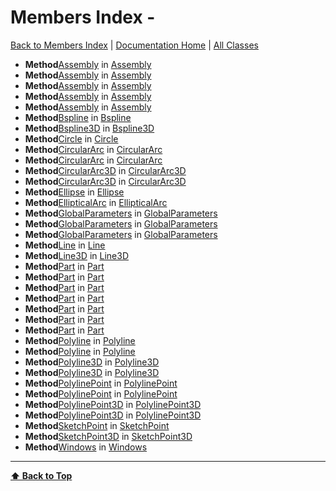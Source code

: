 # Members Index - #

[ Back to Members Index](Members-Index) | [Documentation Home](../README.md) | [All Classes](Classes)

- **Method**[Assembly](Assembly#assembly) in [Assembly](Assembly)
- **Method**[Assembly](Assembly#assembly) in [Assembly](Assembly)
- **Method**[Assembly](Assembly#assembly) in [Assembly](Assembly)
- **Method**[Assembly](Assembly#assembly) in [Assembly](Assembly)
- **Method**[Assembly](Assembly#assembly) in [Assembly](Assembly)
- **Method**[Bspline](Bspline#bspline) in [Bspline](Bspline)
- **Method**[Bspline3D](Bspline3D#bspline3d) in [Bspline3D](Bspline3D)
- **Method**[Circle](Circle#circle) in [Circle](Circle)
- **Method**[CircularArc](CircularArc#circulararc) in [CircularArc](CircularArc)
- **Method**[CircularArc](CircularArc#circulararc) in [CircularArc](CircularArc)
- **Method**[CircularArc3D](CircularArc3D#circulararc3d) in [CircularArc3D](CircularArc3D)
- **Method**[CircularArc3D](CircularArc3D#circulararc3d) in [CircularArc3D](CircularArc3D)
- **Method**[Ellipse](Ellipse#ellipse) in [Ellipse](Ellipse)
- **Method**[EllipticalArc](EllipticalArc#ellipticalarc) in [EllipticalArc](EllipticalArc)
- **Method**[GlobalParameters](GlobalParameters#globalparameters) in [GlobalParameters](GlobalParameters)
- **Method**[GlobalParameters](GlobalParameters#globalparameters) in [GlobalParameters](GlobalParameters)
- **Method**[GlobalParameters](GlobalParameters#globalparameters) in [GlobalParameters](GlobalParameters)
- **Method**[Line](Line#line) in [Line](Line)
- **Method**[Line3D](Line3D#line3d) in [Line3D](Line3D)
- **Method**[Part](Part#part) in [Part](Part)
- **Method**[Part](Part#part) in [Part](Part)
- **Method**[Part](Part#part) in [Part](Part)
- **Method**[Part](Part#part) in [Part](Part)
- **Method**[Part](Part#part) in [Part](Part)
- **Method**[Part](Part#part) in [Part](Part)
- **Method**[Part](Part#part) in [Part](Part)
- **Method**[Polyline](Polyline#polyline) in [Polyline](Polyline)
- **Method**[Polyline](Polyline#polyline) in [Polyline](Polyline)
- **Method**[Polyline3D](Polyline3D#polyline3d) in [Polyline3D](Polyline3D)
- **Method**[Polyline3D](Polyline3D#polyline3d) in [Polyline3D](Polyline3D)
- **Method**[PolylinePoint](PolylinePoint#polylinepoint) in [PolylinePoint](PolylinePoint)
- **Method**[PolylinePoint](PolylinePoint#polylinepoint) in [PolylinePoint](PolylinePoint)
- **Method**[PolylinePoint3D](PolylinePoint3D#polylinepoint3d) in [PolylinePoint3D](PolylinePoint3D)
- **Method**[PolylinePoint3D](PolylinePoint3D#polylinepoint3d) in [PolylinePoint3D](PolylinePoint3D)
- **Method**[SketchPoint](SketchPoint#sketchpoint) in [SketchPoint](SketchPoint)
- **Method**[SketchPoint3D](SketchPoint3D#sketchpoint3d) in [SketchPoint3D](SketchPoint3D)
- **Method**[Windows](Windows#windows) in [Windows](Windows)

---
**[⬆ Back to Top](#members-index)**
